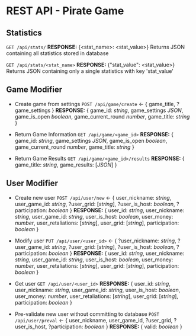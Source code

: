 # REST API - Pirate Game

## Statistics
`GET /api/stats/`
**RESPONSE:** {<stat_name>: <stat_value>}
Returns JSON containing all statistics stored in database

`GET /api/stats/<stat_name>`
**RESPONSE:** {"stat_value": <stat_value>}
Returns JSON containing only a single statistics with key 'stat_value'

## Game Modifier
- Create game from settings
`POST /api/game/create` <- { game_title, ?game_settings }
**RESPONSE:** { game_id: *string*, game_settings *JSON*, game_is_open *boolean*, game_current_round *number*, game_title: *string* }

- Return Game Information
`GET /api/game/<game_id>`
**RESPONSE:** { game_id: *string*, game_settings *JSON*, game_is_open *boolean*, game_current_round *number*, game_title: *string* }

- Return Game Results
`GET /api/game/<game_id>/results`
**RESPONSE:** { game_title: *string*, game_results: [*JSON*] }

## User Modifier
- Create new user
`POST /api/user/new` <- { user_nickname: *string*, user_game_id: *string*, ?user_grid: [*string*], ?user_is_host: *boolean*, ?participation: *boolean* }
**RESPONSE:** { user_id: *string*, user_nickname: *string*, user_game_id: *string*, user_is_host: *boolean*, user_money: *number*, user_retaliations: [*string*], user_grid: [*string*], participation: *boolean* }

- Modify user
`PUT /api/user/<user_id>` <- { ?user_nickname: *string*, ?user_game_id: *string*, ?user_grid: [*string*], ?user_is_host: *boolean*, ?participation: *boolean* }
**RESPONSE:** { user_id: *string*, user_nickname: *string*, user_game_id: *string*, user_is_host: *boolean*, user_money: *number*, user_retaliations: [*string*], user_grid: [*string*], participation: *boolean* }

- Get user
`GET /api/user/<user_id>`
**RESPONSE:** { user_id: *string*, user_nickname: *string*, user_game_id: *string*, user_is_host: *boolean*, user_money: *number*, user_retaliations: [*string*], user_grid: [*string*], participation: *boolean* }

- Pre-validate new user without committing to database
`POST /api/user/preval` <- { user_nickname, user_game_id, ?user_grid, ?user_is_host, ?participation: *boolean* }
**RESPONSE:** { valid: *boolean* }
